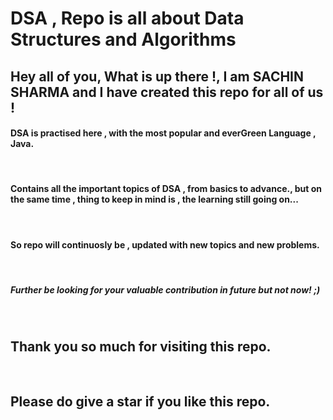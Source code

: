 # DSA , Repo is all about Data Structures and Algorithms

<h2> Hey all of you, What is up there !, I am SACHIN SHARMA and I have created this repo for all of us ! </h2>
<h4> DSA is practised here , with the most popular and everGreen Language , Java.</h4>
<br>
<h4> Contains all the important topics of DSA , from basics to advance., but on the same time , thing to keep 
in mind is , the learning still going on...</h4>
<br>
<h4> So repo will continuosly be , updated with new topics and new problems.</h4>
<br>
<h5>Further be looking for your valuable contribution in future but not now! ;)</h5>
<br>
<h2> Thank you so much for visiting this repo.</h2>
<br>

<h2> Please do give a star if you like this repo.</h2>
